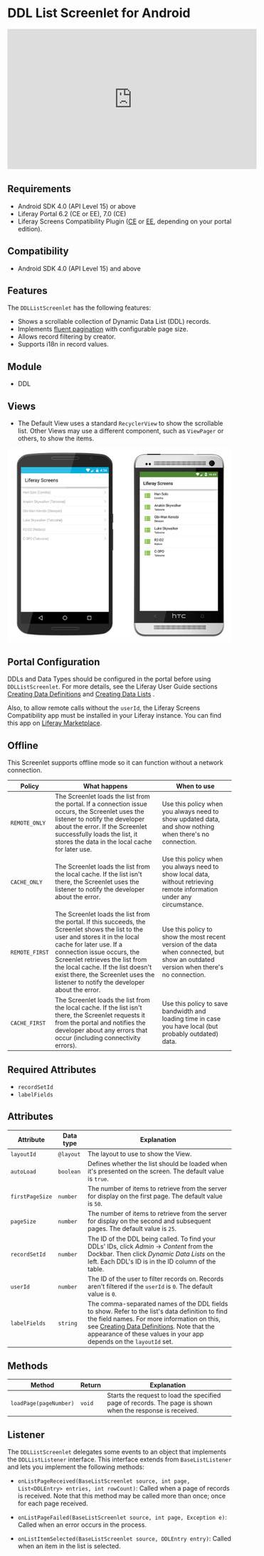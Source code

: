 # DDL List Screenlet for Android [](id=ddllistscreenlet-for-android)

<iframe width="560" height="315" src="https://www.youtube.com/embed/A_QEZzkuGHg" frameborder="0" allowfullscreen></iframe>

## Requirements [](id=requirements)

- Android SDK 4.0 (API Level 15) or above
- Liferay Portal 6.2 (CE or EE), 7.0 (CE) 
- Liferay Screens Compatibility Plugin
  ([CE](http://www.liferay.com/marketplace/-/mp/application/54365664) or 
  [EE](http://www.liferay.com/marketplace/-/mp/application/54369726), 
  depending on your portal edition). 

## Compatibility [](id=compatibility)

- Android SDK 4.0 (API Level 15) and above

## Features [](id=features)

The `DDLListScreenlet` has the following features:

- Shows a scrollable collection of Dynamic Data List (DDL) records.
- Implements [fluent pagination](http://www.iosnomad.com/blog/2014/4/21/fluent-pagination) 
  with configurable page size.
- Allows record filtering by creator.
- Supports i18n in record values.

## Module [](id=module)

- DDL

## Views [](id=views)

- The Default View uses a standard `RecyclerView` to show the scrollable list. 
  Other Views may use a different component, such as `ViewPager` or others, to 
  show the items.

![The `DDLListScreenlet` using the Default and Material Viewsets.](../../images/screens-android-ddllist.png)

## Portal Configuration [](id=portal-configuration)

DDLs and Data Types should be configured in the portal before using
`DDLListScreenlet`. For more details, see the Liferay User Guide sections 
[Creating Data Definitions](/discover/portal/-/knowledge_base/7-0/creating-data-definitions) 
and 
[Creating Data Lists](/discover/portal/-/knowledge_base/7-0/creating-data-lists) . 

Also, to allow remote calls without the `userId`, the Liferay Screens 
Compatibility app must be installed in your Liferay instance. You can find this 
app on 
[Liferay Marketplace](https://web.liferay.com/marketplace). 

## Offline [](id=offline)

This Screenlet supports offline mode so it can function without a network 
connection. 

| Policy | What happens | When to use |
|--------|--------------|-------------|
| `REMOTE_ONLY` | The Screenlet loads the list from the portal. If a connection issue occurs, the Screenlet uses the listener to notify the developer about the error. If the Screenlet successfully loads the list, it stores the data in the local cache for later use. | Use this policy when you always need to show updated data, and show nothing when there's no connection. |
| `CACHE_ONLY` | The Screenlet loads the list from the local cache. If the list isn't there, the Screenlet uses the listener to notify the developer about the error. | Use this policy when you always need to show local data, without retrieving remote information under any circumstance. |
| `REMOTE_FIRST` | The Screenlet loads the list from the portal. If this succeeds, the Screenlet shows the list to the user and stores it in the local cache for later use. If a connection issue occurs, the Screenlet retrieves the list from the local cache. If the list doesn't exist there, the Screenlet uses the listener to notify the developer about the error. | Use this policy to show the most recent version of the data when connected, but show an outdated version when there's no connection. |
| `CACHE_FIRST` | The Screenlet loads the list from the local cache. If the list isn't there, the Screenlet requests it from the portal and notifies the developer about any errors that occur (including connectivity errors). | Use this policy to save bandwidth and loading time in case you have local (but probably outdated) data. |

## Required Attributes [](id=required-attributes)

- `recordSetId`
- `labelFields`

## Attributes [](id=attributes)

| Attribute | Data type | Explanation |
|-----------|-----------|-------------| 
| `layoutId` | `@layout` | The layout to use to show the View. |
| `autoLoad` | `boolean` | Defines whether the list should be loaded when it's presented on the screen. The default value is `true`. |
| `firstPageSize` | `number` | The number of items to retrieve from the server for display on the first page. The default value is `50`. |
| `pageSize` | `number` | The number of items to retrieve from the server for display on the second and subsequent pages. The default value is `25`. |
| `recordSetId` | `number` | The ID of the DDL being called. To find your DDLs' IDs, click *Admin* &rarr; *Content* from the Dockbar. Then click *Dynamic Data Lists* on the left. Each DDL's ID is in the ID column of the table. |
| `userId` | `number` | The ID of the user to filter records on. Records aren't filtered if the `userId` is `0`. The default value is `0`. |
| `labelFields` | `string` | The comma-separated names of the DDL fields to show. Refer to the list's data definition to find the field names. For more information on this, see [Creating Data Definitions](/discover/portal/-/knowledge_base/7-0/creating-data-definitions). Note that the appearance of these values in your app depends on the `layoutId` set. |

## Methods [](id=methods)

| Method | Return | Explanation |
|-----------|-----------|-------------| 
| `loadPage(pageNumber)` | `void` | Starts the request to load the specified page of records. The page is shown when the response is received. |

## Listener [](id=listener)

The `DDLListScreenlet` delegates some events to an object that implements the 
`DDLListListener` interface. This interface extends from `BaseListListener` and 
lets you implement the following methods: 

- `onListPageReceived(BaseListScreenlet source, int page, 
  List<DDLEntry> entries, int rowCount)`: Called when a page of records is 
  received. Note that this method may be called more than once; once for each 
  page received.

- `onListPageFailed(BaseListScreenlet source, int page, Exception e)`: Called 
  when an error occurs in the process.

- `onListItemSelected(BaseListScreenlet source, DDLEntry entry)`: Called when an 
  item in the list is selected.
